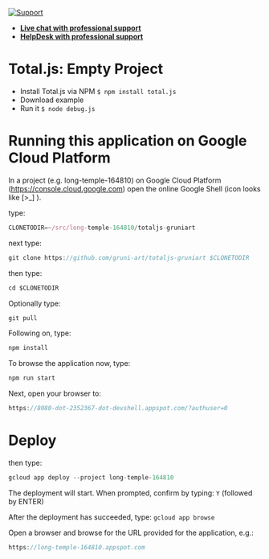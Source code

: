 [![Support](https://www.totaljs.com/img/button-support.png)](https://www.totaljs.com/support/)

- [__Live chat with professional support__](https://messenger.totaljs.com)
- [__HelpDesk with professional support__](https://helpdesk.totaljs.com)

# Total.js: Empty Project

- Install Total.js via NPM `$ npm install total.js`
- Download example
- Run it `$ node debug.js`

# Running this application on Google Cloud Platform

In a project (e.g. long-temple-164810) on Google Cloud Platform (https://console.cloud.google.com) open the online Google Shell (icon looks like [>_] ).

type:

```javascript
CLONETODIR=~/src/long-temple-164810/totaljs-gruniart
```

next type:

```javascript
git clone https://github.com/gruni-art/totaljs-gruniart $CLONETODIR
```

then type:

```javascript
cd $CLONETODIR
```

Optionally type:

```javascript
git pull
```

Following on, type:

```javascript
npm install
```

To browse the application now, type:

```javascript
npm run start
```

Next, open your browser to:

```javascript
https://8080-dot-2352367-dot-devshell.appspot.com/?authuser=0
```

# Deploy

then type:

```javascript
gcloud app deploy --project long-temple-164810
```

The deployment will start. When prompted, confirm by typing: ```Y``` (followed by ENTER)

After the deployment has succeeded, type: ```gcloud app browse```

Open a browser and browse for the URL provided for the application, e.g.:

```javascript
https://long-temple-164810.appspot.com
```